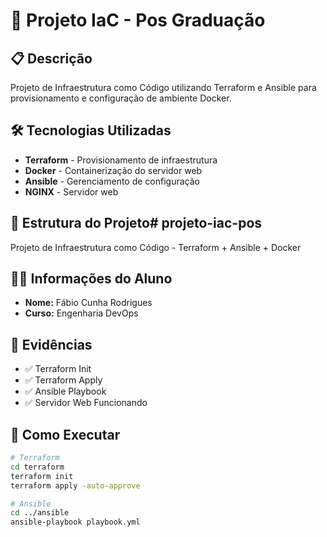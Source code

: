 # 🚀 Projeto IaC - Pos Graduação

## 📋 Descrição
Projeto de Infraestrutura como Código utilizando Terraform e Ansible para provisionamento e configuração de ambiente Docker.

## 🛠️ Tecnologias Utilizadas
- **Terraform** - Provisionamento de infraestrutura
- **Docker** - Containerização do servidor web
- **Ansible** - Gerenciamento de configuração
- **NGINX** - Servidor web

## 📁 Estrutura do Projeto# projeto-iac-pos
Projeto de Infraestrutura como Código - Terraform + Ansible + Docker

## 👨‍🎓 Informações do Aluno
- **Nome:** Fábio Cunha Rodrigues
- **Curso:** Engenharia DevOps

## 📸 Evidências
- ✅ Terraform Init
- ✅ Terraform Apply  
- ✅ Ansible Playbook
- ✅ Servidor Web Funcionando

## 🚀 Como Executar
```bash
# Terraform
cd terraform
terraform init
terraform apply -auto-approve

# Ansible
cd ../ansible
ansible-playbook playbook.yml
